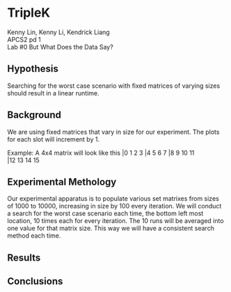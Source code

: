 # TripleK

Kenny Lin, Kenny Li, Kendrick Liang  
APCS2 pd 1  
Lab #0 But What Does the Data Say?  

## Hypothesis
Searching for the worst case scenario with fixed matrices of varying sizes should result in a linear runtime. 

## Background 
We are using fixed matrices that vary in size for our experiment. The plots for each slot will increment by 1.

Example: A 4x4 matrix will look like this
|0  1  2  3 
|4  5  6  7 
|8  9  10 11  
|12 13 14 15  

## Experimental Methology
Our experimental apparatus is to populate various set matrixes from sizes of 1000 to 10000, increasing in size by 100 every iteration. We will conduct a search for the worst case scenario each time, the bottom left most location, 10 times each for every iteration. The 10 runs will be averaged into one value for that matrix size. This way we will have a consistent search method each time. 

## Results 


## Conclusions 
<In progress>  
